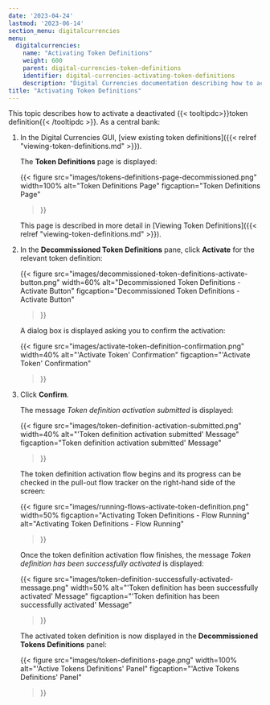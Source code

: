 ```yaml
---
date: '2023-04-24'
lastmod: '2023-06-14'
section_menu: digitalcurrencies
menu:
  digitalcurrencies:
    name: "Activating Token Definitions"
    weight: 600
    parent: digital-currencies-token-definitions
    identifier: digital-currencies-activating-token-definitions
    description: "Digital Currencies documentation describing how to activate decommissioned token definitions via the GUI"
title: "Activating Token Definitions"
---
```


This topic describes how to activate a deactivated {{< tooltipdc>}}token definition{{< /tooltipdc >}}.
As a central bank:

1. In the Digital Currencies GUI, [view existing token definitions]({{< relref "viewing-token-definitions.md" >}}).

   The **Token Definitions** page is displayed:

   {{< 
      figure
	  src="images/tokens-definitions-page-decommissioned.png"
      width=100%
	  alt="Token Definitions Page"
	  figcaption="Token Definitions Page"
   >}}
   
   This page is described in more detail in [Viewing Token Definitions]({{< relref "viewing-token-definitions.md" >}}).

2. In the **Decommissioned Token Definitions** pane, click **Activate** for the relevant token definition:

   {{< 
      figure
	  src="images/decommissioned-token-definitions-activate-button.png"
      width=60%
	  alt="Decommissioned Token Definitions - Activate Button"
	  figcaption="Decommissioned Token Definitions - Activate Button"
   >}}
   
   A dialog box is displayed asking you to confirm the activation:
   
   {{< 
      figure
	  src="images/activate-token-definition-confirmation.png"
      width=40%
	  alt="'Activate Token' Confirmation"
	  figcaption="'Activate Token' Confirmation"
   >}}
   
3. Click **Confirm**.
   
   The message *Token definition activation submitted* is displayed:

   {{< 
      figure
	  src="images/token-definition-activation-submitted.png"
      width=40%
	  alt="'Token definition activation submitted' Message"
	  figcaption="Token definition activation submitted' Message"
   >}}

   The token definition activation flow begins and its progress can be checked in the pull-out flow tracker on the right-hand side of the screen:
    
   {{< 
      figure
	  src="images/running-flows-activate-token-definition.png"
      width=50%
	  figcaption="Activating Token Definitions - Flow Running"
	  alt="Activating Token Definitions - Flow Running"
   >}}  

   Once the token definition activation flow finishes, the message *Token definition has been successfully activated* is displayed:

   {{< 
      figure
	  src="images/token-definition-successfully-activated-message.png"
      width=50%
	  alt="'Token definition has been successfully activated' Message"
	  figcaption="'Token definition has been successfully activated' Message"
   >}}
   
   The activated token definition is now displayed in the **Decommissioned Tokens Definitions** panel:
   
   {{< 
      figure
	  src="images/token-definitions-page.png"
      width=100%
	  alt="'Active Tokens Definitions' Panel"
	  figcaption="'Active Tokens Definitions' Panel"
   >}}
   
   
   
   
   
   
   